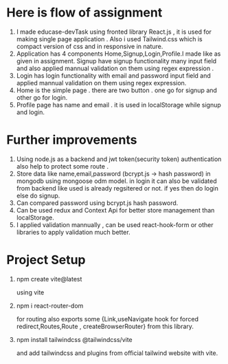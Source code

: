 # Here is flow of assignment
1. I made educase-devTask using fronted library React.js , it is used for making    single page application . Also i used Tailwind.css which is compact version of css  and in responsive in nature.
2. Application has 4 components Home,Signup,Login,Profile.I made like as given in assignment. Signup have signup functionality many input field and also applied mannual validation on them using regex expression .
3. Login has login functionality with email and password input field and applied mannual validation on them using regex expression.
4. Home is the simple page . there are two button . one go for signup and other go for login.
5. Profile page has name and email . it is used in localStorage while signup and login.

# Further improvements
1. Using node.js as a backend and jwt token(security token) authentication also help to protect some route .
2. Store data like name,email,password (bcrypt.js -> hash password) in mongodb using mongoose odm model. in login it can also be validated from backend like used is already regsitered or not. if yes then do login else do signup.
3. Can compared password using bcrypt.js hash password.
4. Can be used redux and Context Api for better store management than localStorage.
5. I applied validation mannually , can be used react-hook-form or other libraries to apply validation much better.

# Project Setup
1. <p>npm create vite@latest<p> using vite 
2. <p>npm i react-router-dom</p> for routing also exports some {Link,useNavigate hook for forced redirect,Routes,Route , createBrowserRouter} from this library. 
3. <p>npm install tailwindcss @tailwindcss/vite</p> and add tailwindcss and plugins from official tailwind website with vite.
